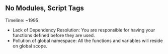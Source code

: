 ## No Modules, Script Tags

Timeline: ~1995

- Lack of Dependency Resolution: You are responsible for having your functions defined before they are used.
- Pollution of global namespace: All the functions and variables will reside on global scope.